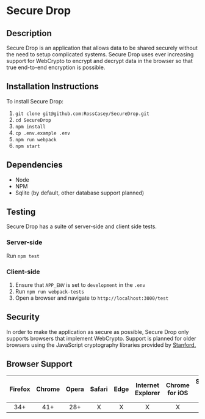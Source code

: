 # Secure Drop

## Description
Secure Drop is an application that allows data to be shared securely without the need to setup complicated systems.
Secure Drop uses ever increasing support for WebCrypto to encrypt and decrypt data in the browser so that true end-to-end
encryption is possible.

## Installation Instructions
To install Secure Drop:
1. `git clone git@github.com:RossCasey/SecureDrop.git`
2. `cd SecureDrop`
3. `npm install`
4. `cp .env.example .env`
5. `npm run webpack`
6. `npm start`

## Dependencies
* Node
* NPM
* Sqlite (by default, other database support planned)

## Testing
Secure Drop has a suite of server-side and client side tests.
### Server-side
Run `npm test`
### Client-side
1. Ensure that `APP_ENV` is set to `development` in the `.env`
2. Run `npm run webpack-tests`
3. Open a browser and navigate to `http://localhost:3000/test`

## Security
In order to make the application as secure as possible, Secure Drop only supports browsers that implement WebCrypto. Support is
planned for older browsers using the JavaScript cryptography libraries provided by [Stanford.](https://bitwiseshiftleft.github.io/sjcl/)

## Browser Support
| Firefox | Chrome | Opera | Safari | Edge | Internet Explorer | Chrome for iOS | Safari for iOS | Firefox for iOS | Chrome for Android |
|:-------:|:------:|:-----:|:------:|:----:|:-----------------:|:--------------:|:--------------:|:---------------:|:------------------:|
| 34+ | 41+ | 28+ | X | X | X | X | X | X | 58+ |
